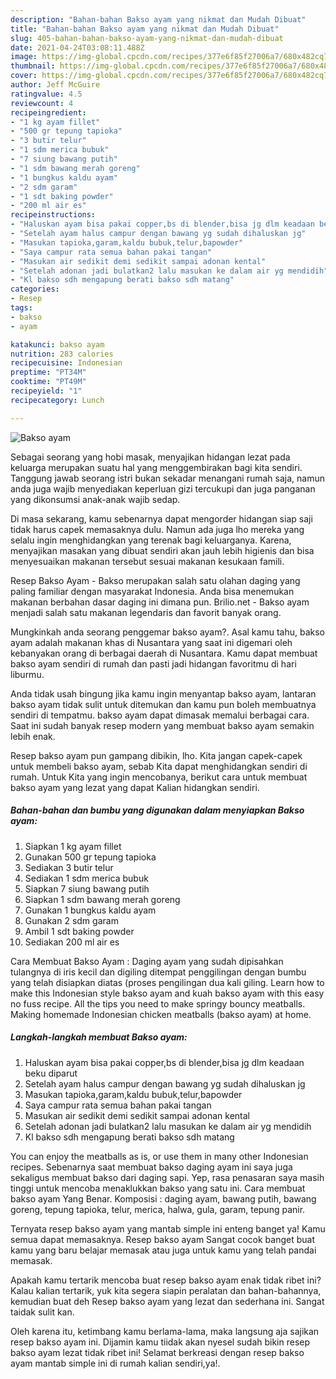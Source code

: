 ```yaml
---
description: "Bahan-bahan Bakso ayam yang nikmat dan Mudah Dibuat"
title: "Bahan-bahan Bakso ayam yang nikmat dan Mudah Dibuat"
slug: 405-bahan-bahan-bakso-ayam-yang-nikmat-dan-mudah-dibuat
date: 2021-04-24T03:08:11.488Z
image: https://img-global.cpcdn.com/recipes/377e6f85f27006a7/680x482cq70/bakso-ayam-foto-resep-utama.jpg
thumbnail: https://img-global.cpcdn.com/recipes/377e6f85f27006a7/680x482cq70/bakso-ayam-foto-resep-utama.jpg
cover: https://img-global.cpcdn.com/recipes/377e6f85f27006a7/680x482cq70/bakso-ayam-foto-resep-utama.jpg
author: Jeff McGuire
ratingvalue: 4.5
reviewcount: 4
recipeingredient:
- "1 kg ayam fillet"
- "500 gr tepung tapioka"
- "3 butir telur"
- "1 sdm merica bubuk"
- "7 siung bawang putih"
- "1 sdm bawang merah goreng"
- "1 bungkus kaldu ayam"
- "2 sdm garam"
- "1 sdt baking powder"
- "200 ml air es"
recipeinstructions:
- "Haluskan ayam bisa pakai copper,bs di blender,bisa jg dlm keadaan beku diparut"
- "Setelah ayam halus campur dengan bawang yg sudah dihaluskan jg"
- "Masukan tapioka,garam,kaldu bubuk,telur,bapowder"
- "Saya campur rata semua bahan pakai tangan"
- "Masukan air sedikit demi sedikit sampai adonan kental"
- "Setelah adonan jadi bulatkan2 lalu masukan ke dalam air yg mendidih"
- "Kl bakso sdh mengapung berati bakso sdh matang"
categories:
- Resep
tags:
- bakso
- ayam

katakunci: bakso ayam 
nutrition: 283 calories
recipecuisine: Indonesian
preptime: "PT34M"
cooktime: "PT49M"
recipeyield: "1"
recipecategory: Lunch

---
```



![Bakso ayam](https://img-global.cpcdn.com/recipes/377e6f85f27006a7/680x482cq70/bakso-ayam-foto-resep-utama.jpg)

Sebagai seorang yang hobi masak, menyajikan hidangan lezat pada keluarga merupakan suatu hal yang menggembirakan bagi kita sendiri. Tanggung jawab seorang istri bukan sekadar menangani rumah saja, namun anda juga wajib menyediakan keperluan gizi tercukupi dan juga panganan yang dikonsumsi anak-anak wajib sedap.

Di masa  sekarang, kamu sebenarnya dapat mengorder hidangan siap saji tidak harus capek memasaknya dulu. Namun ada juga lho mereka yang selalu ingin menghidangkan yang terenak bagi keluarganya. Karena, menyajikan masakan yang dibuat sendiri akan jauh lebih higienis dan bisa menyesuaikan makanan tersebut sesuai makanan kesukaan famili. 

Resep Bakso Ayam - Bakso merupakan salah satu olahan daging yang paling familiar dengan masyarakat Indonesia. Anda bisa menemukan makanan berbahan dasar daging ini dimana pun. Brilio.net - Bakso ayam menjadi salah satu makanan legendaris dan favorit banyak orang.

Mungkinkah anda seorang penggemar bakso ayam?. Asal kamu tahu, bakso ayam adalah makanan khas di Nusantara yang saat ini digemari oleh kebanyakan orang di berbagai daerah di Nusantara. Kamu dapat membuat bakso ayam sendiri di rumah dan pasti jadi hidangan favoritmu di hari liburmu.

Anda tidak usah bingung jika kamu ingin menyantap bakso ayam, lantaran bakso ayam tidak sulit untuk ditemukan dan kamu pun boleh membuatnya sendiri di tempatmu. bakso ayam dapat dimasak memalui berbagai cara. Saat ini sudah banyak resep modern yang membuat bakso ayam semakin lebih enak.

Resep bakso ayam pun gampang dibikin, lho. Kita jangan capek-capek untuk membeli bakso ayam, sebab Kita dapat menghidangkan sendiri di rumah. Untuk Kita yang ingin mencobanya, berikut cara untuk membuat bakso ayam yang lezat yang dapat Kalian hidangkan sendiri.

<!--inarticleads1-->

##### Bahan-bahan dan bumbu yang digunakan dalam menyiapkan Bakso ayam:

1. Siapkan 1 kg ayam fillet
1. Gunakan 500 gr tepung tapioka
1. Sediakan 3 butir telur
1. Sediakan 1 sdm merica bubuk
1. Siapkan 7 siung bawang putih
1. Siapkan 1 sdm bawang merah goreng
1. Gunakan 1 bungkus kaldu ayam
1. Gunakan 2 sdm garam
1. Ambil 1 sdt baking powder
1. Sediakan 200 ml air es


Cara Membuat Bakso Ayam : Daging ayam yang sudah dipisahkan tulangnya di iris kecil dan digiling ditempat penggilingan dengan bumbu yang telah disiapkan diatas (proses pengilingan dua kali giling. Learn how to make this Indonesian style bakso ayam and kuah bakso ayam with this easy no fuss recipe. All the tips you need to make springy bouncy meatballs. Making homemade Indonesian chicken meatballs (bakso ayam) at home. 

<!--inarticleads2-->

##### Langkah-langkah membuat Bakso ayam:

1. Haluskan ayam bisa pakai copper,bs di blender,bisa jg dlm keadaan beku diparut
1. Setelah ayam halus campur dengan bawang yg sudah dihaluskan jg
1. Masukan tapioka,garam,kaldu bubuk,telur,bapowder
1. Saya campur rata semua bahan pakai tangan
1. Masukan air sedikit demi sedikit sampai adonan kental
1. Setelah adonan jadi bulatkan2 lalu masukan ke dalam air yg mendidih
1. Kl bakso sdh mengapung berati bakso sdh matang


You can enjoy the meatballs as is, or use them in many other Indonesian recipes. Sebenarnya saat membuat bakso daging ayam ini saya juga sekaligus membuat bakso dari daging sapi. Yep, rasa penasaran saya masih tinggi untuk mencoba menaklukkan bakso yang satu ini. Cara membuat bakso ayam Yang Benar. Komposisi : daging ayam, bawang putih, bawang goreng, tepung tapioka, telur, merica, halwa, gula, garam, tepung panir. 

Ternyata resep bakso ayam yang mantab simple ini enteng banget ya! Kamu semua dapat memasaknya. Resep bakso ayam Sangat cocok banget buat kamu yang baru belajar memasak atau juga untuk kamu yang telah pandai memasak.

Apakah kamu tertarik mencoba buat resep bakso ayam enak tidak ribet ini? Kalau kalian tertarik, yuk kita segera siapin peralatan dan bahan-bahannya, kemudian buat deh Resep bakso ayam yang lezat dan sederhana ini. Sangat taidak sulit kan. 

Oleh karena itu, ketimbang kamu berlama-lama, maka langsung aja sajikan resep bakso ayam ini. Dijamin kamu tiidak akan nyesel sudah bikin resep bakso ayam lezat tidak ribet ini! Selamat berkreasi dengan resep bakso ayam mantab simple ini di rumah kalian sendiri,ya!.

